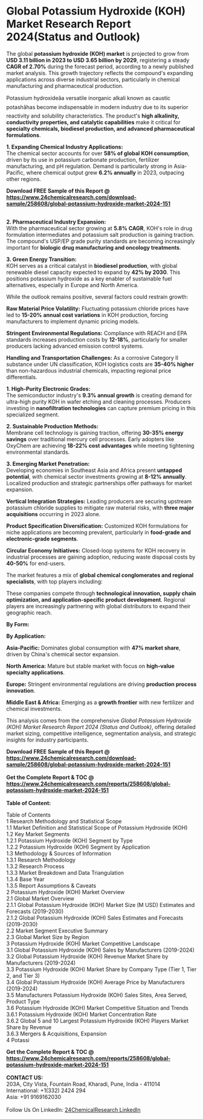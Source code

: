 <h1>Global Potassium Hydroxide (KOH) Market Research Report 2024(Status and Outlook)</h1><p>The global <strong>potassium hydroxide (KOH) market</strong> is projected to grow from <strong>USD 3.11 billion in 2023 to USD 3.65 billion by 2029</strong>, registering a steady <strong>CAGR of 2.70%</strong> during the forecast period, according to a newly published market analysis. This growth trajectory reflects the compound's expanding applications across diverse industrial sectors, particularly in chemical manufacturing and pharmaceutical production.</p><p>Potassium hydroxideâa versatile inorganic alkali known as caustic potashâhas become indispensable in modern industry due to its superior reactivity and solubility characteristics. The product's <strong>high alkalinity, conductivity properties, and catalytic capabilities</strong> make it critical for <strong>specialty chemicals, biodiesel production, and advanced pharmaceutical formulations</strong>.</p><p><strong>1. Expanding Chemical Industry Applications:</strong><br>
The chemical sector accounts for over <strong>58% of global KOH consumption</strong>, driven by its use in potassium carbonate production, fertilizer manufacturing, and pH regulation. Demand is particularly strong in Asia-Pacific, where chemical output grew <strong>6.2% annually</strong> in 2023, outpacing other regions.</p><div><b>Download FREE Sample of this Report @ 
            <a href="https://www.24chemicalresearch.com/download-sample/258608/global-potassium-hydroxide-market-2024-151">
            https://www.24chemicalresearch.com/download-sample/258608/global-potassium-hydroxide-market-2024-151</a></b></div><br><p><strong>2. Pharmaceutical Industry Expansion:</strong><br>
With the pharmaceutical sector growing at <strong>5.8% CAGR</strong>, KOH's role in drug formulation intermediates and potassium salt production is gaining traction. The compound's USP/EP grade purity standards are becoming increasingly important for <strong>biologic drug manufacturing and oncology treatments</strong>.</p><p><strong>3. Green Energy Transition:</strong><br>
KOH serves as a critical catalyst in <strong>biodiesel production</strong>, with global renewable diesel capacity expected to expand by <strong>42% by 2030</strong>. This positions potassium hydroxide as a key enabler of sustainable fuel alternatives, especially in Europe and North America.</p><p>While the outlook remains positive, several factors could restrain growth:</p><p><strong>Raw Material Price Volatility:</strong> Fluctuating potassium chloride prices have led to <strong>15-20% annual cost variations</strong> in KOH production, forcing manufacturers to implement dynamic pricing models.</p><p><strong>Stringent Environmental Regulations:</strong> Compliance with REACH and EPA standards increases production costs by <strong>12-18%</strong>, particularly for smaller producers lacking advanced emission control systems.</p><p><strong>Handling and Transportation Challenges:</strong> As a corrosive Category II substance under UN classification, KOH logistics costs are <strong>35-40% higher</strong> than non-hazardous industrial chemicals, impacting regional price differentials.</p><p><strong>1. High-Purity Electronic Grades:</strong><br>
The semiconductor industry's <strong>9.3% annual growth</strong> is creating demand for ultra-high purity KOH in wafer etching and cleaning processes. Producers investing in <strong>nanofiltration technologies</strong> can capture premium pricing in this specialized segment.</p><p><strong>2. Sustainable Production Methods:</strong><br>
Membrane cell technology is gaining traction, offering <strong>30-35% energy savings</strong> over traditional mercury cell processes. Early adopters like OxyChem are achieving <strong>18-22% cost advantages</strong> while meeting tightening environmental standards.</p><p><strong>3. Emerging Market Penetration:</strong><br>
Developing economies in Southeast Asia and Africa present <strong>untapped potential</strong>, with chemical sector investments growing at <strong>8-12% annually</strong>. Localized production and strategic partnerships offer pathways for market expansion.</p><p><strong>Vertical Integration Strategies:</strong> Leading producers are securing upstream potassium chloride supplies to mitigate raw material risks, with <strong>three major acquisitions</strong> occurring in 2023 alone.</p><p><strong>Product Specification Diversification:</strong> Customized KOH formulations for niche applications are becoming prevalent, particularly in <strong>food-grade and electronic-grade segments</strong>.</p><p><strong>Circular Economy Initiatives:</strong> Closed-loop systems for KOH recovery in industrial processes are gaining adoption, reducing waste disposal costs by <strong>40-50%</strong> for end-users.</p><p>The market features a mix of <strong>global chemical conglomerates and regional specialists</strong>, with top players including:</p><p>These companies compete through <strong>technological innovation, supply chain optimization, and application-specific product development</strong>. Regional players are increasingly partnering with global distributors to expand their geographic reach.</p><p><strong>By Form:</strong></p><p><strong>By Application:</strong></p><p><strong>Asia-Pacific:</strong> Dominates global consumption with <strong>47% market share</strong>, driven by China's chemical sector expansion.</p><p><strong>North America:</strong> Mature but stable market with focus on <strong>high-value specialty applications</strong>.</p><p><strong>Europe:</strong> Stringent environmental regulations are driving <strong>production process innovation</strong>.</p><p><strong>Middle East &amp; Africa:</strong> Emerging as a <strong>growth frontier</strong> with new fertilizer and chemical investments.</p><p>This analysis comes from the comprehensive <em>Global Potassium Hydroxide (KOH) Market Research Report 2024 (Status and Outlook)</em>, offering detailed market sizing, competitive intelligence, segmentation analysis, and strategic insights for industry participants.</p><div><b>Download FREE Sample of this Report @ 
            <a href="https://www.24chemicalresearch.com/download-sample/258608/global-potassium-hydroxide-market-2024-151">
            https://www.24chemicalresearch.com/download-sample/258608/global-potassium-hydroxide-market-2024-151</a></b></div><br><div><b>Get the Complete Report & TOC @ 
            <a href="https://www.24chemicalresearch.com/reports/258608/global-potassium-hydroxide-market-2024-151">
            https://www.24chemicalresearch.com/reports/258608/global-potassium-hydroxide-market-2024-151</a></b></div><br>
            <b>Table of Content:</b><p>Table of Contents<br />
1 Research Methodology and Statistical Scope<br />
1.1 Market Definition and Statistical Scope of Potassium Hydroxide (KOH)<br />
1.2 Key Market Segments<br />
1.2.1 Potassium Hydroxide (KOH) Segment by Type<br />
1.2.2 Potassium Hydroxide (KOH) Segment by Application<br />
1.3 Methodology & Sources of Information<br />
1.3.1 Research Methodology<br />
1.3.2 Research Process<br />
1.3.3 Market Breakdown and Data Triangulation<br />
1.3.4 Base Year<br />
1.3.5 Report Assumptions & Caveats<br />
2 Potassium Hydroxide (KOH) Market Overview<br />
2.1 Global Market Overview<br />
2.1.1 Global Potassium Hydroxide (KOH) Market Size (M USD) Estimates and Forecasts (2019-2030)<br />
2.1.2 Global Potassium Hydroxide (KOH) Sales Estimates and Forecasts (2019-2030)<br />
2.2 Market Segment Executive Summary<br />
2.3 Global Market Size by Region<br />
3 Potassium Hydroxide (KOH) Market Competitive Landscape<br />
3.1 Global Potassium Hydroxide (KOH) Sales by Manufacturers (2019-2024)<br />
3.2 Global Potassium Hydroxide (KOH) Revenue Market Share by Manufacturers (2019-2024)<br />
3.3 Potassium Hydroxide (KOH) Market Share by Company Type (Tier 1, Tier 2, and Tier 3)<br />
3.4 Global Potassium Hydroxide (KOH) Average Price by Manufacturers (2019-2024)<br />
3.5 Manufacturers Potassium Hydroxide (KOH) Sales Sites, Area Served, Product Type<br />
3.6 Potassium Hydroxide (KOH) Market Competitive Situation and Trends<br />
3.6.1 Potassium Hydroxide (KOH) Market Concentration Rate<br />
3.6.2 Global 5 and 10 Largest Potassium Hydroxide (KOH) Players Market Share by Revenue<br />
3.6.3 Mergers & Acquisitions, Expansion<br />
4 Potassi</p><div><b>Get the Complete Report & TOC @ 
            <a href="https://www.24chemicalresearch.com/reports/258608/global-potassium-hydroxide-market-2024-151">
            https://www.24chemicalresearch.com/reports/258608/global-potassium-hydroxide-market-2024-151</a></b></div><br><b>CONTACT US:</b><br>
            203A, City Vista, Fountain Road, Kharadi, Pune, India - 411014<br>
            International: +1(332) 2424 294<br>
            Asia: +91 9169162030 <br><br>
            Follow Us On LinkedIn: <a href="https://www.linkedin.com/company/24chemicalresearch/">24ChemicalResearch LinkedIn</a>